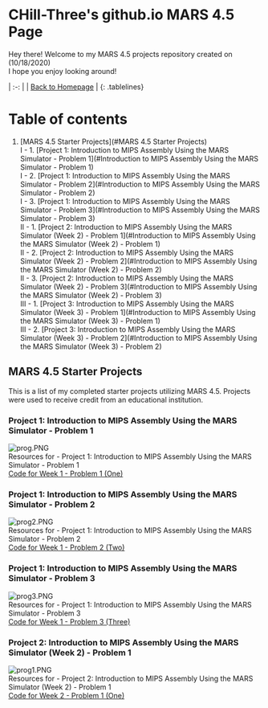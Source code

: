 <!-- Quick Notes -->
<!-- 1). To break lines: do two spaces after the line or do <br/> -->

<!-- Title -->
# CHill-Three's github.io MARS 4.5 Page
Hey there! Welcome to my MARS 4.5 projects repository created on (10/18/2020)<br/>
I hope you enjoy looking around!<br/>
<!-- Table of Contents (TITLES) -->

<!-- Home Button (Home) -->
<style>
.tablelines table, .tablelines td, .tablelines th {
        border: 2px solid black;
        }
</style>
| :-: |
| [Back to Homepage](https://chill-three.github.io/) |
{: .tablelines}

# Table of contents
1. [MARS 4.5 Starter Projects](#MARS 4.5 Starter Projects)<br/>
  I - 1. [Project 1: Introduction to MIPS Assembly Using the MARS Simulator - Problem 1](#Introduction to MIPS Assembly Using the MARS Simulator - Problem 1)<br/>
  I - 2. [Project 1: Introduction to MIPS Assembly Using the MARS Simulator - Problem 2](#Introduction to MIPS Assembly Using the MARS Simulator - Problem 2)<br/>
  I - 3. [Project 1: Introduction to MIPS Assembly Using the MARS Simulator - Problem 3](#Introduction to MIPS Assembly Using the MARS Simulator - Problem 3)<br/>
  II - 1. [Project 2: Introduction to MIPS Assembly Using the MARS Simulator (Week 2) - Problem 1](#Introduction to MIPS Assembly Using the MARS Simulator (Week 2) - Problem 1)<br/>
  II - 2. [Project 2: Introduction to MIPS Assembly Using the MARS Simulator (Week 2) - Problem 2](#Introduction to MIPS Assembly Using the MARS Simulator (Week 2) - Problem 2)<br/>
  II - 3. [Project 2: Introduction to MIPS Assembly Using the MARS Simulator (Week 2) - Problem 3](#Introduction to MIPS Assembly Using the MARS Simulator (Week 2) - Problem 3)<br/>
  III - 1. [Project 3: Introduction to MIPS Assembly Using the MARS Simulator (Week 3) - Problem 1](#Introduction to MIPS Assembly Using the MARS Simulator (Week 3) - Problem 1)<br/>
  III - 2. [Project 3: Introduction to MIPS Assembly Using the MARS Simulator (Week 3) - Problem 2](#Introduction to MIPS Assembly Using the MARS Simulator (Week 3) - Problem 2)<br/>
<!-- Table of Contents (BODY) -->

<!-- MARS 4.5 Starter Projects -->
## MARS 4.5 Starter Projects <a name="MATLAB Starter Projects"></a>
This is a list of my completed starter projects utilizing MARS 4.5. Projects were used to receive credit from an educational institution.

<!-- Project 1: Introduction to MIPS Assembly Using the MARS Simulator - Problem 1 (SUB-PARA) -->
### Project 1: Introduction to MIPS Assembly Using the MARS Simulator - Problem 1 <a name="Project 1: Introduction to MIPS Assembly Using the MARS Simulator - Problem 1"></a>
![prog.PNG](/mips.github.io/MARS/LAB5/probOne/prog.PNG)<br/>
Resources for - Project 1: Introduction to MIPS Assembly Using the MARS Simulator - Problem 1<br/>
[Code for Week 1 - Problem 1 (One)](https://github.com/CHill-Three/mips.github.io/blob/master/MARS/LAB5/probOne/problem1)<br/>

<!-- Project 1: Introduction to MIPS Assembly Using the MARS Simulator - Problem 2 (SUB-PARA) -->
### Project 1: Introduction to MIPS Assembly Using the MARS Simulator - Problem 2 <a name="Project 1: Introduction to MIPS Assembly Using the MARS Simulator - Problem 2"></a>
![prog2.PNG](/mips.github.io/MARS/LAB5/probTwo/prog2.PNG)<br/>
Resources for - Project 1: Introduction to MIPS Assembly Using the MARS Simulator - Problem 2<br/>
[Code for Week 1 - Problem 2 (Two)](https://github.com/CHill-Three/mips.github.io/blob/master/MARS/LAB5/probTwo/problem2)<br/>

<!-- Project 1: Introduction to MIPS Assembly Using the MARS Simulator - Problem 3 (SUB-PARA) -->
### Project 1: Introduction to MIPS Assembly Using the MARS Simulator - Problem 3 <a name="Project 1: Introduction to MIPS Assembly Using the MARS Simulator - Problem 3"></a>
![prog3.PNG](/mips.github.io/MARS/LAB5/probThree/prog3.PNG)<br/>
Resources for - Project 1: Introduction to MIPS Assembly Using the MARS Simulator - Problem 3<br/>
[Code for Week 1 - Problem 3 (Three)](https://github.com/CHill-Three/mips.github.io/blob/master/MARS/LAB5/probThree/problem3)<br/>

<!-- Project 2: Introduction to MIPS Assembly Using the MARS Simulator (Week 2) - Problem 1 (SUB-PARA) -->
### Project 2: Introduction to MIPS Assembly Using the MARS Simulator (Week 2) - Problem 1 <a name="Project 2: Introduction to MIPS Assembly Using the MARS Simulator (Week 2) - Problem 1"></a>
![prog1.PNG](/mips.github.io/MARS/LAB6/progOne/prog1.PNG)<br/>
Resources for - Project 2: Introduction to MIPS Assembly Using the MARS Simulator (Week 2) - Problem 1<br/>
[Code for Week 2 - Problem 1 (One)](https://github.com/CHill-Three/mips.github.io/blob/master/MARS/LAB6/progOne/problem1)<br/>
